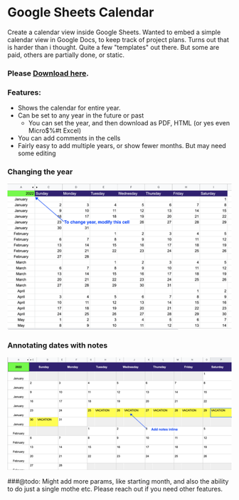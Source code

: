 # Google Sheets Calendar
Create a calendar view inside Google Sheets. Wanted to embed a simple calendar view in Google Docs, to keep track of project plans. Turns out that is harder than i thought. Quite a few "templates" out there. But some are paid, others are partially done, or static. 

### Please **[Download here](https://docs.google.com/spreadsheets/d/13Ip7XqFefAhJLJExgPwqhUVyzK9U10TeIDiKt4Wc6SU/edit?usp=sharing).**

### Features:
* Shows the calendar for entire year. 
* Can be set to any year in the future or past
  * You can set the year, and then download as PDF, HTML (or yes even Micro$%#t Excel)   
* You can add comments in the cells 
* Fairly easy to add multiple years, or show fewer months. But may need some editing

### Changing the year 
![Changing the year parameter](images/calendar_setup.png)

### Annotating dates with notes 

![Changing the year parameter](images/annotations.png)

###@todo: 
Might add more params, like starting month, and also the ability to do just a single mothe etc. Please reach out if you need other features. 

